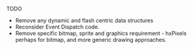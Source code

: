 TODO
- Remove any dynamic and flash centric data structures
- Reconsider Event Dispatch code.
- Remove specific bitmap, sprite and graphics requirement - hxPixels perhaps for bitmap, and more generic drawing approaches.
